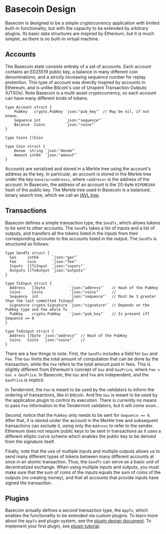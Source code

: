 # Basecoin Design

Basecoin is designed to be a simple cryptocurrency application with limited built-in functionality,
but with the capacity to be extended by arbitrary plugins.
Its basic data structures are inspired by Ethereum, but it is much simpler, as there is no built-in virtual machine.

## Accounts

The Basecoin state consists entirely of a set of accounts.
Each account contains an ED25519 public key,
a balance in many different coin denominations,
and a strictly increasing sequence number for replay protection.
This type of account was directly inspired by accounts in Ethereum,
and is unlike Bitcoin's use of Unspent Transaction Outputs (UTXOs).
Note Basecoin is a multi-asset cryptocurrency, so each account can have many different kinds of tokens.

```golang
type Account struct {
	PubKey   crypto.PubKey `json:"pub_key"` // May be nil, if not known.
	Sequence int           `json:"sequence"`
	Balance  Coins         `json:"coins"`
}

type Coins []Coin

type Coin struct {
	Denom  string `json:"denom"`
	Amount int64  `json:"amount"`
}
```

Accounts are serialized and stored in a Merkle tree using the account's address as the key,
In particular, an account is stored in the Merkle tree under the key `base/a/<address>`,
where `<address>` is the address of the account.
In Basecoin, the address of an account is the 20-byte `RIPEMD160` hash of the public key.
The Merkle tree used in Basecoin is a balanced, binary search tree, which we call an [IAVL tree](https://github.com/tepleton/go-merkle).

## Transactions

Basecoin defines a simple transaction type, the `SendTx`, which allows tokens to be sent to other accounts.
The `SendTx` takes a list of inputs and a list of outputs,
and transfers all the tokens listed in the inputs from their corresponding accounts to the accounts listed in the output.
The `SendTx` is structured as follows:

```golang
type SendTx struct {
  Gas     int64      `json:"gas"`
  Fee     Coin       `json:"fee"`
  Inputs  []TxInput  `json:"inputs"`
  Outputs []TxOutput `json:"outputs"`
}

type TxInput struct {
  Address   []byte           `json:"address"`   // Hash of the PubKey
  Coins     Coins            `json:"coins"`     //
  Sequence  int              `json:"sequence"`  // Must be 1 greater than the last committed TxInput
  Signature crypto.Signature `json:"signature"` // Depends on the PubKey type and the whole Tx
  PubKey    crypto.PubKey    `json:"pub_key"`   // Is present iff Sequence == 0
}

type TxOutput struct {
  Address []byte `json:"address"` // Hash of the PubKey
  Coins   Coins  `json:"coins"`   //
}
```

There are a few things to note. First, the `SendTx` includes a field for `Gas` and `Fee`.
The `Gas` limits the total amount of computation that can be done by the transaction,
while the `Fee` refers to the total amount paid in fees.
This is slightly different from Ethereum's concept of `Gas` and `GasPrice`,
where `Fee = Gas x GasPrice`. In Basecoin, the `Gas` and `Fee` are independent,
and the `GasPrice` is implicit.

In Tendermint, the `Fee` is meant to be used by the validators to inform the ordering 
of transactions, like in bitcoin.  And the `Gas` is meant to be used by the application 
plugin to control its execution.  There is currently no means to pass `Fee` information 
to the Tendermint validators, but it will come soon...

Second, notice that the `PubKey` only needs to be sent for `Sequence == 0`.
After that, it is stored under the account in the Merkle tree and subsequent transactions can exclude it,
using only the `Address` to refer to the sender. Ethereum does not require public keys to be sent in transactions
as it uses a different elliptic curve scheme which enables the public key to be derived from the signature itself.

Finally, note that the use of multiple inputs and multiple outputs allows us to send many 
different types of tokens between many different accounts at once in an atomic transaction. 
Thus, the `SendTx` can serve as a basic unit of decentralized exchange. When using multiple 
inputs and outputs, you must make sure that the sum of coins of the inputs equals the sum of 
coins of the outputs (no creating money), and that all accounts that provide inputs have signed the transaction.

## Plugins

Basecoin actually defines a second transaction type, the `AppTx`,
which enables the functionality to be extended via custom plugins.
To learn more about the `AppTx` and plugin system, see the [plugin design document](plugin-design.md).
To implement your first plugin, see [plugin tutorial](example-plugin.md).
